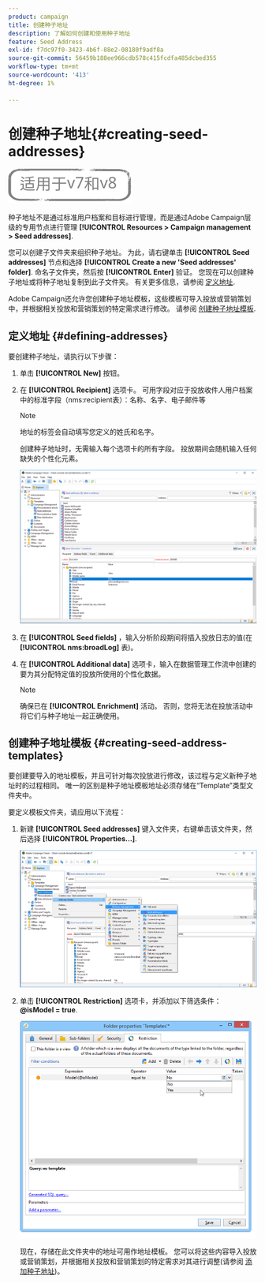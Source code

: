```yaml
---
product: campaign
title: 创建种子地址
description: 了解如何创建和使用种子地址
feature: Seed Address
exl-id: f7dc97f0-3423-4b6f-88e2-08180f9adf8a
source-git-commit: 56459b188ee966cdb578c415fcdfa485dcbed355
workflow-type: tm+mt
source-wordcount: '413'
ht-degree: 1%

---
```


# 创建种子地址{#creating-seed-addresses}

![](../../assets/common.svg)

种子地址不是通过标准用户档案和目标进行管理，而是通过Adobe Campaign层级的专用节点进行管理 **[!UICONTROL Resources > Campaign management > Seed addresses]**.

您可以创建子文件夹来组织种子地址。 为此，请右键单击 **[!UICONTROL Seed addresses]** 节点和选择 **[!UICONTROL Create a new 'Seed addresses' folder]**. 命名子文件夹，然后按 **[!UICONTROL Enter]** 验证。 您现在可以创建种子地址或将种子地址复制到此子文件夹。 有关更多信息，请参阅 [定义地址](#defining-addresses).

Adobe Campaign还允许您创建种子地址模板，这些模板可导入投放或营销策划中，并根据相关投放和营销策划的特定需求进行修改。 请参阅 [创建种子地址模板](#creating-seed-address-templates).

## 定义地址 {#defining-addresses}

要创建种子地址，请执行以下步骤：

1. 单击 **[!UICONTROL New]** 按钮。
1. 在 **[!UICONTROL Recipient]** 选项卡。 可用字段对应于投放收件人用户档案中的标准字段（nms:recipient表）：名称、名字、电子邮件等

   >[!NOTE]
   >
   >地址的标签会自动填写您定义的姓氏和名字。
   >
   >创建种子地址时，无需输入每个选项卡的所有字段。 投放期间会随机输入任何缺失的个性化元素。

   ![](assets/s_ncs_user_seedlist_new_address.png)

1. 在 **[!UICONTROL Seed fields]** ，输入分析阶段期间将插入投放日志的值(在 **[!UICONTROL nms:broadLog]** 表)。

1. 在 **[!UICONTROL Additional data]** 选项卡，输入在数据管理工作流中创建的要为其分配特定值的投放所使用的个性化数据。

   >[!NOTE]
   >
   >确保已在 **[!UICONTROL Enrichment]** 活动。 否则，您将无法在投放活动中将它们与种子地址一起正确使用。

## 创建种子地址模板 {#creating-seed-address-templates}

要创建要导入的地址模板，并且可针对每次投放进行修改，该过程与定义新种子地址时的过程相同。 唯一的区别是种子地址模板地址必须存储在“Template”类型文件夹中。

要定义模板文件夹，请应用以下流程：

1. 新建 **[!UICONTROL Seed addresses]** 键入文件夹，右键单击该文件夹，然后选择 **[!UICONTROL Properties...]**.

   ![](assets/s_ncs_user_seedlist_template_folder.png)

1. 单击 **[!UICONTROL Restriction]** 选项卡，并添加以下筛选条件： **@isModel = true**.

   ![](assets/s_ncs_user_seedlist_folder_is_model.png)

   现在，存储在此文件夹中的地址可用作地址模板。 您可以将这些内容导入投放或营销策划，并根据相关投放和营销策划的特定需求对其进行调整(请参阅 [添加种子地址](adding-seed-addresses.md))。
